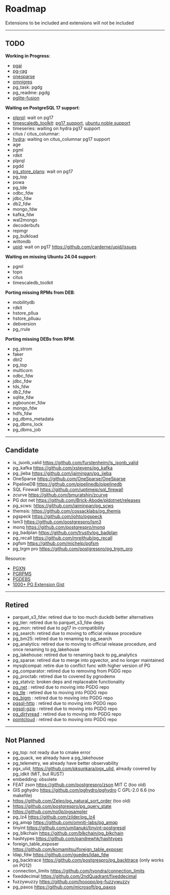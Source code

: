 # Roadmap

Extensions to be included and extensions will not be included

--------

## TODO

**Working in Progress**:

- [pgai](https://github.com/timescale/pgai)
- [pg-rag](https://github.com/nearform/pg-rag)
- [onesparse](https://github.com/OneSparse/OneSparse)
- [omnigres](https://omnigres.com/)
- pg_task: pgdg
- pg_readme: pgdg
- [pglite-fusion](https://github.com/frectonz/pglite-fusion)


**Waiting on PostgreSQL 17 support**:

- [plprql](https://github.com/kaspermarstal/plprql): wait on pg17
- [timescaledb_toolkit](https://github.com/timescale/timescaledb-toolkit): [pg17 support](https://github.com/timescale/timescaledb-toolkit/issues/813), [ubuntu noble support](https://github.com/timescale/timescaledb-toolkit/issues/823)
- timeseries: waiting on hydra pg17 support
- citus / citus_columnar: 
- [hydra](https://github.com/hydradatabase/hydra): waiting on citus_columnar pg17 support
- age
- pgml
- rdkit
- plprql
- pgdd
- [pg_store_plans](https://github.com/ossc-db/pg_store_plans): wait on pg17
- pg_top
- powa
- pg_tde
- odbc_fdw
- jdbc_fdw
- db2_fdw
- mongo_fdw
- kafka_fdw
- wal2mongo
- decoderbufs
- repmgr
- pg_bulkload
- wiltondb
- [upid](https://github.com/carderne/upid): wait on pg17 https://github.com/carderne/upid/issues

**Waiting on missing Ubuntu 24.04 support**:

- pgml
- topn
- citus
- timescaledb_toolkit

**Porting missing RPMs from DEB**:

- mobilitydb
- rdkit
- hstore_pllua
- hstore_plluau
- debversion
- pg_rrule

**Porting missing DEBs from RPM**:

- pg_strom
- faker
- dbt2
- pg_top
- multicorn
- odbc_fdw
- jdbc_fdw
- tds_fdw
- db2_fdw
- sqlite_fdw
- pgbouncer_fdw
- mongo_fdw
- hdfs_fdw
- pg_dbms_metadata
- pg_dbms_lock
- pg_dbms_job


--------

## Candidate

- is_jsonb_valid https://github.com/furstenheim/is_jsonb_valid
- pg_kafka https://github.com/xstevens/pg_kafka
- pg_jieba https://github.com/jaiminpan/pg_jieba
- OneSparse https://github.com/OneSparse/OneSparse
- PipelineDB https://github.com/pipelinedb/pipelinedb
- SQL Firewall https://github.com/uptimejp/sql_firewall
- zcurve https://github.com/bmuratshin/zcurve
- PG dot net https://github.com/Brick-Abode/pldotnet/releases
- pg_scws: https://github.com/jaiminpan/pg_scws
- themsis: https://github.com/cossacklabs/pg_themis
- pgspeck https://github.com/johto/pgspeck
- lsm3 https://github.com/postgrespro/lsm3
- monq https://github.com/postgrespro/monq
- pg_badplan https://github.com/trustly/pg_badplan
- pg_recall https://github.com/mreithub/pg_recall
- pgfsm https://github.com/michelp/pgfsm
- pg_trgm pro https://github.com/postgrespro/pg_trgm_pro

Resource:

- [PGXN](https://pgxn.org/)
- [PGRPMS](https://git.postgresql.org/gitweb/?p=pgrpms.git;a=summary)
- [PGDEBS](https://salsa.debian.org/postgresql)
- [1000+ PG Extension Gist](https://gist.github.com/joelonsql/e5aa27f8cc9bd22b8999b7de8aee9d47)


--------

## Retired

- parquet_s3_fdw: retired due to too much duckdb better alternatives
- pg_tier: retired due to parquet_s3_fdw deps
- pg_mon: retired due to pg17 in-compatibility
- pg_search: retired due to moving to official release procedure
- pg_bm25: retired due to renaming to pg_search
- pg_analytics: retired due to moving to official release procedure, and once renaming to pg_lakehouse
- pg_lakehouse: retired due to renaming back to pg_analytics
- pg_sparse: retired due to merge into pgvector, and no longer maintained
- mysqlcompat: retire due to conflict func with higher version of PG
- pg_comparator: retired due to removing from PGDG repo 
- pg_proctab: retired due to covered by pgnodemx
- pg_statviz: broken deps and replaceable functionality
- [pg_net](https://github.com/supabase/pg_net)             : retired due to moving into PGDG repo
- [pg_tle](https://github.com/aws/pg_tle)                  : retired due to moving into PGDG repo
- [pg_bigm](https://github.com/pgbigm/pg_bigm)             : retired due to moving into PGDG repo
- [pgsql-http](https://github.com/pramsey/pgsql-http)      : retired due to moving into PGDG repo
- [pgsql-gzip](https://github.com/pramsey/pgsql-gzip)      : retired due to moving into PGDG repo
- [pg_dirtyread](https://github.com/df7cb/pg_dirtyread)    : retired due to moving into PGDG repo
- [pointcloud](https://github.com/pgpointcloud/pointcloud) : retired due to moving into PGDG repo


--------

## Not Planned

- pg_top: not ready due to cmake error
- pg_quack, we already have a pg_lakehouse
- pg_telemetry, we already have better observability
- pgx_ulid, https://github.com/pksunkara/pgx_ulid, already covered by pg_idkit (MIT, but RUST)
- embedding: obsolete
- FEAT zson https://github.com/postgrespro/zson MIT C (too old)
- GIS pghydro https://github.com/pghydro/pghydro C GPL-2.0 6.6 (no makefile)
- https://github.com/Zeleo/pg_natural_sort_order (too old)
- https://github.com/postgrespro/pg_query_state
- https://github.com/no0p/pgsampler
- pg_lz4 https://github.com/zilder/pg_lz4
- pg_amqp https://github.com/omniti-labs/pg_amqp
- tinyint https://github.com/umitanuki/tinyint-postgresql
- pg_blkchain https://github.com/blkchain/pg_blkchain
- hashtypes https://github.com/pandrewhk/hashtypes
- foreign_table_exposer https://github.com/komamitsu/foreign_table_exposer
- ldap_fdw https://github.com/guedes/ldap_fdw
- pg_backtrace https://github.com/postgrespro/pg_backtrace (only works on PG12)
- connection_limits https://github.com/tvondra/connection_limits
- fixeddecimal https://github.com/2ndQuadrant/fixeddecimal
- fuzzywuzzy https://github.com/hooopo/pg-fuzzywuzzy
- pg_paxos https://github.com/microsoft/pg_paxos
